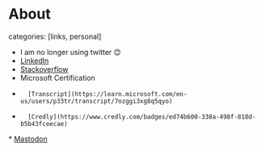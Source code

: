 # About

categories: [links, personal]


*   I am no longer using twitter 😊
*   [LinkedIn](https://linkedin.com/in/thebestdevyouwilleverfind)
*   [Stackoverflow](https://stackoverflow.com/users/4692/peter-marshall)
*   Microsoft Certification
*       [Transcript](https://learn.microsoft.com/en-us/users/p33tr/transcript/7ozggi3xg8q5qyo)
*       [Credly](https://www.credly.com/badges/ed74b600-338a-498f-818d-b5b43fceecae)
<div data-iframe-width="150" data-iframe-height="270" data-share-badge-id="ed74b600-338a-498f-818d-b5b43fceecae" data-share-badge-host="https://www.credly.com"></div><script type="text/javascript" async src="//cdn.credly.com/assets/utilities/embed.js"></script>
*   <a rel="me" href="https://toot.cat/@P33tr">Mastodon</a>

<script data-name="BMC-Widget" src="https://cdnjs.buymeacoffee.com/1.0.0/widget.prod.min.js" data-id="P33tr" data-description="Support me on Buy me a coffee!" data-message="Thank you for visiting. You can now buy me a coffee!" data-color="#FF813F" data-position="right" data-x_margin="18" data-y_margin="18"></script>

